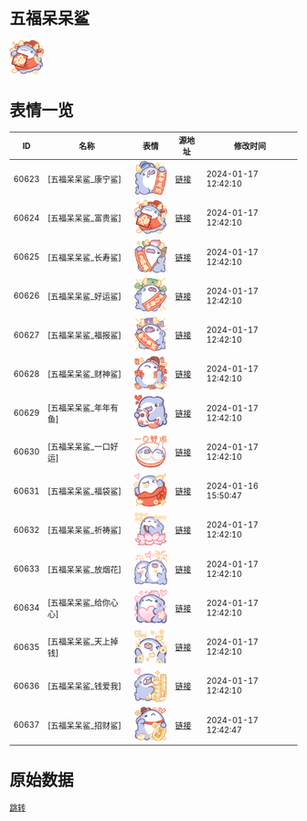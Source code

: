 # 五福呆呆鲨

<img src="./cover.png" height="60" alt="cover" />

# 表情一览

|ID|名称|表情|源地址|修改时间|
|----|----|----|----|----|
|60623|[五福呆呆鲨_康宁鲨]|<img src="./pic/060623_%5B五福呆呆鲨_康宁鲨%5D.png" height="60" alt="康宁鲨"/>|[链接](https://i0.hdslb.com/bfs/garb/d25fcdec46c2991529b24008e996503d5257cad2.png)|2024-01-17 12:42:10|
|60624|[五福呆呆鲨_富贵鲨]|<img src="./pic/060624_%5B五福呆呆鲨_富贵鲨%5D.png" height="60" alt="富贵鲨"/>|[链接](https://i0.hdslb.com/bfs/garb/3d122e9166147979fed399b5fbf1b0952c129ab6.png)|2024-01-17 12:42:10|
|60625|[五福呆呆鲨_长寿鲨]|<img src="./pic/060625_%5B五福呆呆鲨_长寿鲨%5D.png" height="60" alt="长寿鲨"/>|[链接](https://i0.hdslb.com/bfs/garb/1964a8e9dcf0897bcc530f470d1c19656b33681b.png)|2024-01-17 12:42:10|
|60626|[五福呆呆鲨_好运鲨]|<img src="./pic/060626_%5B五福呆呆鲨_好运鲨%5D.png" height="60" alt="好运鲨"/>|[链接](https://i0.hdslb.com/bfs/garb/6e580cdeb058c6c95d0fccf30e893ca29858a979.png)|2024-01-17 12:42:10|
|60627|[五福呆呆鲨_福报鲨]|<img src="./pic/060627_%5B五福呆呆鲨_福报鲨%5D.png" height="60" alt="福报鲨"/>|[链接](https://i0.hdslb.com/bfs/garb/f0948667874f76258d0bc36371c4ce13838475e9.png)|2024-01-17 12:42:10|
|60628|[五福呆呆鲨_财神鲨]|<img src="./pic/060628_%5B五福呆呆鲨_财神鲨%5D.png" height="60" alt="财神鲨"/>|[链接](https://i0.hdslb.com/bfs/garb/3aa4ef0311e4d52835080b47e448855909b364d5.png)|2024-01-17 12:42:10|
|60629|[五福呆呆鲨_年年有鱼]|<img src="./pic/060629_%5B五福呆呆鲨_年年有鱼%5D.png" height="60" alt="年年有鱼"/>|[链接](https://i0.hdslb.com/bfs/garb/cdee2de8add697ec204a51c88e95364eba93aae7.png)|2024-01-17 12:42:10|
|60630|[五福呆呆鲨_一口好运]|<img src="./pic/060630_%5B五福呆呆鲨_一口好运%5D.png" height="60" alt="一口好运"/>|[链接](https://i0.hdslb.com/bfs/garb/982655335e8d0bd7d2374affa256a0bb3d2243cc.png)|2024-01-17 12:42:10|
|60631|[五福呆呆鲨_福袋鲨]|<img src="./pic/060631_%5B五福呆呆鲨_福袋鲨%5D.png" height="60" alt="福袋鲨"/>|[链接](https://i0.hdslb.com/bfs/garb/e1878d6364c581e271677e9e19a44947de18e891.png)|2024-01-16 15:50:47|
|60632|[五福呆呆鲨_祈祷鲨]|<img src="./pic/060632_%5B五福呆呆鲨_祈祷鲨%5D.png" height="60" alt="祈祷鲨"/>|[链接](https://i0.hdslb.com/bfs/garb/cd8a92323795de919cc97f59cd6145325e7ce90c.png)|2024-01-17 12:42:10|
|60633|[五福呆呆鲨_放烟花]|<img src="./pic/060633_%5B五福呆呆鲨_放烟花%5D.png" height="60" alt="放烟花"/>|[链接](https://i0.hdslb.com/bfs/garb/66553f030f6e4e3def76375e4db088de2e72d55d.png)|2024-01-17 12:42:10|
|60634|[五福呆呆鲨_给你心心]|<img src="./pic/060634_%5B五福呆呆鲨_给你心心%5D.png" height="60" alt="给你心心"/>|[链接](https://i0.hdslb.com/bfs/garb/7e4ea4cb6cca2860685d28a58327a229f4819e38.png)|2024-01-17 12:42:10|
|60635|[五福呆呆鲨_天上掉钱]|<img src="./pic/060635_%5B五福呆呆鲨_天上掉钱%5D.png" height="60" alt="天上掉钱"/>|[链接](https://i0.hdslb.com/bfs/garb/ea34d9cf9951699f192e08c31a7d3705fc1a489e.png)|2024-01-17 12:42:10|
|60636|[五福呆呆鲨_钱爱我]|<img src="./pic/060636_%5B五福呆呆鲨_钱爱我%5D.png" height="60" alt="钱爱我"/>|[链接](https://i0.hdslb.com/bfs/garb/7093ff87d42b6c140efcd3f178c3a3999f60e407.png)|2024-01-17 12:42:10|
|60637|[五福呆呆鲨_招财鲨]|<img src="./pic/060637_%5B五福呆呆鲨_招财鲨%5D.png" height="60" alt="招财鲨"/>|[链接](https://i0.hdslb.com/bfs/garb/5fc64685506b350aeec2bbc55a49243163089f6e.png)|2024-01-17 12:42:47|

# 原始数据

[跳转](./raw.json)

